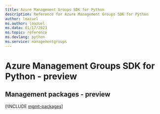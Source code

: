 ```yaml
---
title: Azure Management Groups SDK for Python
description: Reference for Azure Management Groups SDK for Python
author: lmazuel
ms.author: lmazuel
ms.data: 01/17/2023
ms.topic: reference
ms.devlang: python
ms.service: managementgroups
---
```

# Azure Management Groups SDK for Python - preview

## Management packages - preview
[!INCLUDE [mgmt-packages](management-groups-mgmt-index.md)]